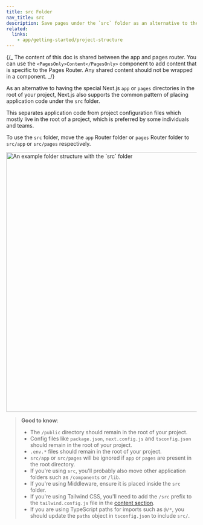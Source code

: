 ```yaml
---
title: src Folder
nav_title: src
description: Save pages under the `src` folder as an alternative to the root `pages` directory.
related:
  links:
    - app/getting-started/project-structure
---
```


{/_ The content of this doc is shared between the app and pages router. You can use the `<PagesOnly>Content</PagesOnly>` component to add content that is specific to the Pages Router. Any shared content should not be wrapped in a component. _/}

As an alternative to having the special Next.js `app` or `pages` directories in the root of your project, Next.js also supports the common pattern of placing application code under the `src` folder.

This separates application code from project configuration files which mostly live in the root of a project, which is preferred by some individuals and teams.

To use the `src` folder, move the `app` Router folder or `pages` Router folder to `src/app` or `src/pages` respectively.

<Image
  alt="An example folder structure with the `src` folder"
  srcLight="/docs/light/project-organization-src-directory.png"
  srcDark="/docs/dark/project-organization-src-directory.png"
  width="1600"
  height="687"
/>

> **Good to know**:
>
> - The `/public` directory should remain in the root of your project.
> - Config files like `package.json`, `next.config.js` and `tsconfig.json` should remain in the root of your project.
> - `.env.*` files should remain in the root of your project.
> - `src/app` or `src/pages` will be ignored if `app` or `pages` are present in the root directory.
> - If you're using `src`, you'll probably also move other application folders such as `/components` or `/lib`.
> - If you're using Middleware, ensure it is placed inside the `src` folder.
> - If you're using Tailwind CSS, you'll need to add the `/src` prefix to the `tailwind.config.js` file in the [content section](https://tailwindcss.com/docs/content-configuration).
> - If you are using TypeScript paths for imports such as `@/*`, you should update the `paths` object in `tsconfig.json` to include `src/`.
